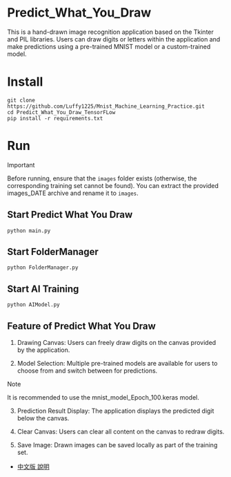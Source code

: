 ﻿# Predict_What_You_Draw

This is a hand-drawn image recognition application based on the Tkinter and PIL libraries. Users can draw digits or letters within the application and make predictions using a pre-trained MNIST model or a custom-trained model.

# Install 

```
git clone https://github.com/Luffy1225/Mnist_Machine_Learning_Practice.git
cd Predict_What_You_Draw_TensorFLow
pip install -r requirements.txt
```


# Run

> [!IMPORTANT]
> Before running, ensure that the `images` folder exists (otherwise, the corresponding training set cannot be found).
> You can extract the provided images_DATE archive and rename it to `images`.

## Start Predict What You Draw

```
python main.py
```

## Start FolderManager
```
python FolderManager.py
```

## Start AI Training
```
python AIModel.py
```

## Feature of Predict What You Draw 

1. Drawing Canvas:
    Users can freely draw digits on the canvas provided by the application.

2. Model Selection:
    Multiple pre-trained models are available for users to choose from and switch between for predictions.

> [!NOTE]
> It is recommended to use the mnist_model_Epoch_100.keras model.

3. Prediction Result Display:
    The application displays the predicted digit below the canvas.

4. Clear Canvas:
    Users can clear all content on the canvas to redraw digits.

5. Save Image:
    Drawn images can be saved locally as part of the training set.

- [中文版 說明](README_zh_TW.md)
